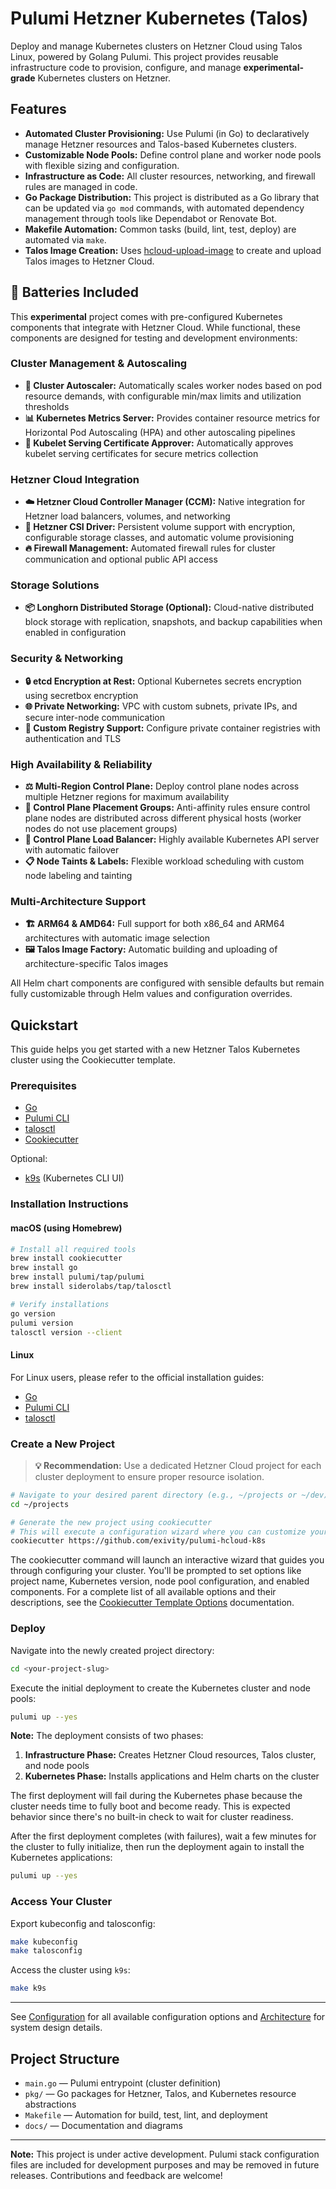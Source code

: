 # Pulumi Hetzner Kubernetes (Talos)

Deploy and manage Kubernetes clusters on Hetzner Cloud using Talos Linux, powered by Golang Pulumi. This project provides reusable infrastructure code to provision, configure, and manage **experimental-grade** Kubernetes clusters on Hetzner.

## Features

- **Automated Cluster Provisioning:** Use Pulumi (in Go) to declaratively manage Hetzner resources and Talos-based Kubernetes clusters.
- **Customizable Node Pools:** Define control plane and worker node pools with flexible sizing and configuration.
- **Infrastructure as Code:** All cluster resources, networking, and firewall rules are managed in code.
- **Go Package Distribution:** This project is distributed as a Go library that can be updated via `go mod` commands, with automated dependency management through tools like Dependabot or Renovate Bot.
- **Makefile Automation:** Common tasks (build, lint, test, deploy) are automated via `make`.
- **Talos Image Creation:** Uses [hcloud-upload-image](https://github.com/apricote/hcloud-upload-image) to create and upload Talos images to Hetzner Cloud.

## 🔋 Batteries Included

This **experimental** project comes with pre-configured Kubernetes components that integrate with Hetzner Cloud. While functional, these components are designed for testing and development environments:

### **Cluster Management & Autoscaling**

- **🚀 Cluster Autoscaler:** Automatically scales worker nodes based on pod resource demands, with configurable min/max limits and utilization thresholds
- **📊 Kubernetes Metrics Server:** Provides container resource metrics for Horizontal Pod Autoscaling (HPA) and other autoscaling pipelines
- **🔐 Kubelet Serving Certificate Approver:** Automatically approves kubelet serving certificates for secure metrics collection

### **Hetzner Cloud Integration**

- **☁️ Hetzner Cloud Controller Manager (CCM):** Native integration for Hetzner load balancers, volumes, and networking
- **💾 Hetzner CSI Driver:** Persistent volume support with encryption, configurable storage classes, and automatic volume provisioning
- **🔥 Firewall Management:** Automated firewall rules for cluster communication and optional public API access

### **Storage Solutions**

- **📦 Longhorn Distributed Storage (Optional):** Cloud-native distributed block storage with replication, snapshots, and backup capabilities when enabled in configuration

### **Security & Networking**

- **🔒 etcd Encryption at Rest:** Optional Kubernetes secrets encryption using secretbox encryption
- **🌐 Private Networking:** VPC with custom subnets, private IPs, and secure inter-node communication
- **🔧 Custom Registry Support:** Configure private container registries with authentication and TLS

### **High Availability & Reliability**

- **⚖️ Multi-Region Control Plane:** Deploy control plane nodes across multiple Hetzner regions for maximum availability
- **🔄 Control Plane Placement Groups:** Anti-affinity rules ensure control plane nodes are distributed across different physical hosts (worker nodes do not use placement groups)
- **🎯 Control Plane Load Balancer:** Highly available Kubernetes API server with automatic failover
- **📋 Node Taints & Labels:** Flexible workload scheduling with custom node labeling and tainting

### **Multi-Architecture Support**

- **🏗️ ARM64 & AMD64:** Full support for both x86_64 and ARM64 architectures with automatic image selection
- **🖼️ Talos Image Factory:** Automatic building and uploading of architecture-specific Talos images

All Helm chart components are configured with sensible defaults but remain fully customizable through Helm values and configuration overrides.

## Quickstart

This guide helps you get started with a new Hetzner Talos Kubernetes cluster using the Cookiecutter template.

### Prerequisites

- [Go](https://go.dev/doc/install)
- [Pulumi CLI](www.pulumi.com/docs/iac/download-install/)
- [talosctl](https://www.talos.dev/v1.10/talos-guides/install/talosctl/)
- [Cookiecutter](https://cookiecutter.readthedocs.io/en/latest/README.html#installation)
  
Optional:

- [k9s](https://k9scli.io/) (Kubernetes CLI UI)

### Installation Instructions

#### macOS (using Homebrew)

```sh
# Install all required tools
brew install cookiecutter
brew install go
brew install pulumi/tap/pulumi
brew install siderolabs/tap/talosctl

# Verify installations
go version
pulumi version
talosctl version --client
```

#### Linux

For Linux users, please refer to the official installation guides:

- [Go](https://go.dev/doc/install)
- [Pulumi CLI](https://www.pulumi.com/docs/install/)
- [talosctl](https://www.talos.dev/v1.10/talos-guides/install/talosctl/)

### Create a New Project

> **💡 Recommendation:** Use a dedicated Hetzner Cloud project for each cluster deployment to ensure proper resource isolation.

```sh
# Navigate to your desired parent directory (e.g., ~/projects or ~/dev)
cd ~/projects

# Generate the new project using cookiecutter
# This will execute a configuration wizard where you can customize your cluster setup
cookiecutter https://github.com/exivity/pulumi-hcloud-k8s
```

The cookiecutter command will launch an interactive wizard that guides you through configuring your cluster. You'll be prompted to set options like project name, Kubernetes version, node pool configuration, and enabled components. For a complete list of all available options and their descriptions, see the [Cookiecutter Template Options](docs/cookiecutter-options.md) documentation.

### Deploy

Navigate into the newly created project directory:

```sh
cd <your-project-slug>
```

Execute the initial deployment to create the Kubernetes cluster and node pools:

```sh
pulumi up --yes
```

**Note:** The deployment consists of two phases:

1. **Infrastructure Phase:** Creates Hetzner Cloud resources, Talos cluster, and node pools
2. **Kubernetes Phase:** Installs applications and Helm charts on the cluster

The first deployment will fail during the Kubernetes phase because the cluster needs time to fully boot and become ready. This is expected behavior since there's no built-in check to wait for cluster readiness.

After the first deployment completes (with failures), wait a few minutes for the cluster to fully initialize, then run the deployment again to install the Kubernetes applications:

```sh
pulumi up --yes
```

### Access Your Cluster

Export kubeconfig and talosconfig:

```sh
make kubeconfig
make talosconfig
```

Access the cluster using `k9s`:

```sh
make k9s
```

---
See [Configuration](docs/configuration.md) for all available configuration options and [Architecture](docs/architecture.md) for system design details.

## Project Structure

- `main.go` — Pulumi entrypoint (cluster definition)
- `pkg/` — Go packages for Hetzner, Talos, and Kubernetes resource abstractions
- `Makefile` — Automation for build, test, lint, and deployment
- `docs/` — Documentation and diagrams

---

**Note:** This project is under active development. Pulumi stack configuration files are included for development purposes and may be removed in future releases. Contributions and feedback are welcome!
